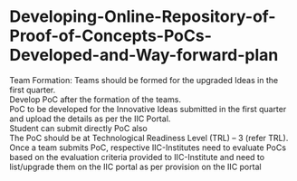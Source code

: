 # Developing-Online-Repository-of-Proof-of-Concepts-PoCs-Developed-and-Way-forward-plan

Team Formation: Teams should be formed for the upgraded Ideas in the
first quarter.<br>
Develop PoC after the formation of the teams.<br>
PoC to be developed for the Innovative Ideas submitted in the first
quarter and upload the details as per the IIC Portal.<br>
Student can submit directly PoC also <br>
The PoC should be at Technological Readiness Level (TRL) – 3 (refer
TRL).<br>
Once a team submits PoC, respective IIC-Institutes need to evaluate PoCs
based on the evaluation criteria provided to IIC-Institute and need to
list/upgrade them on the IIC portal as per provision on the IIC portal<br>
